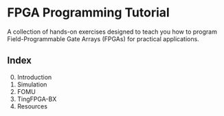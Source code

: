 # FPGA Programming Tutorial

A collection of hands-on exercises
designed to teach you how to program
Field-Programmable Gate Arrays (FPGAs)
for practical applications.

## Index

 0. Introduction
 1. Simulation
 2. FOMU
 3. TingFPGA-BX
 4. Resources
